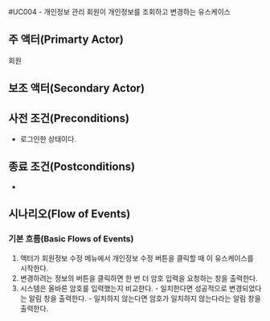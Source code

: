 #UC004 - 개인정보 관리
회원이 개인정보를 조회하고 변경하는 유스케이스

## 주 액터(Primarty Actor)
회원

## 보조 액터(Secondary Actor)

## 사전 조건(Preconditions)
- 로그인한 상태이다.

## 종료 조건(Postconditions)
- 

## 시나리오(Flow of Events)

### 기본 흐름(Basic Flows of Events)
1. 액터가 회원정보 수정 메뉴에서 개인정보 수정 버튼을 클릭할 때 이 유스케이스를 시작한다.
2. 변경하려는 정보의 버튼을 클릭하면 한 번 더 암호 입력을 요청하는 창을 출력한다. 
3. 시스템은 올바른 암호를 입력했는지 비교한다.
        - 일치한다면 성공적으로 변경되었다는 알림 창을 출력한다.
        - 일치하지 않는다면 암호가 일치하지 않는다라는 알림 창을 출력한다.  




